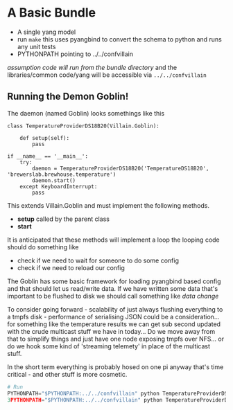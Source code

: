 # A Basic Bundle

- A single yang model
- run `make` this uses pyangbind to convert the schema to python and runs any unit tests
- PYTHONPATH pointing to ../../confvillain

*assumption code will run from the bundle directory* and the libraries/common code/yang will be accessible via `../../confvillain`


## Running the Demon Goblin!

The daemon (named Goblin) looks somethings like this

```
class TemperatureProviderDS18B20(Villain.Goblin):

    def setup(self):
        pass

if __name__ == '__main__':
    try:
        daemon = TemperatureProviderDS18B20('TemperatureDS18B20', 'brewerslab.brewhouse.temperature')
        daemon.start()
    except KeyboardInterrupt:
        pass
```

This extends Villain.Goblin and must implement the following methods.

- **setup** called by the parent class
- **start** 


It is anticipated that these methods will implement a loop the looping code should do something like

- check if we need to wait for someone to do some config
- check if we need to reload our config


The Goblin has some basic framework for loading pyangbind based config and that should let us read/write data.
If we have written some data that's important to be flushed to disk we should call something like *data change*

To consider going forward - scalability of just always flushing everything to a tmpfs disk - performance of 
serialising JSON could be a consideration... for something like the temperature results we can get sub second updated
with the crude multicast stuff we have in today... Do we move away from that to simplify things and just have
one node exposing tmpfs over NFS... or do we hook some kind of 'streaming telemety' in place of the multicast stuff.

In the short term everything is probably hosed on one pi anyway that's time critical - and other stuff is more cosmetic.


```python
# Run
PYTHONPATH="$PYTHONPATH:../../confvillain" python TemperatureProviderDS18B20.py 
3PYTHONPATH="$PYTHONPATH:../../confvillain" python TemperatureProviderDS18B20.py ; cat ../../confvillain/heap/running/TemperatureDS18B20.cvd
```
